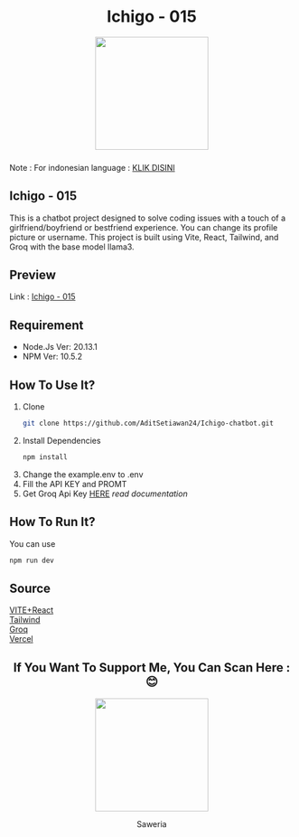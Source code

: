<h1 align="center">Ichigo - 015</h1>
<div align="center">
  <img height="200" src="https://i.giphy.com/media/v1.Y2lkPTc5MGI3NjExcHdhM2MwcWlyODczeG42MmFjeXM2aHFwaWFvc3RhYnk4Nm56bHplaSZlcD12MV9pbnRlcm5hbF9naWZfYnlfaWQmY3Q9Zw/NE7apWL5vatkPY7f0z/giphy.gif" />
</div>

###
Note :
For indonesian language : [KLIK DISINI](https://github.com/AditSetiawan24/Groq-chatbot/blob/master/README(id).md)
<h2>Ichigo - 015</h2> 
This is a chatbot project designed to solve coding issues with a touch of a girlfriend/boyfriend or bestfriend experience. You can change its profile picture or username. This project is built using Vite, React, Tailwind, and Groq with the base model llama3.

## Preview
Link : [Ichigo - 015](https://ichigo-chatbot.vercel.app/)

## Requirement
- Node.Js Ver: 20.13.1
- NPM Ver: 10.5.2

## How To Use It?
1. Clone
   ```sh
   git clone https://github.com/AditSetiawan24/Ichigo-chatbot.git
   ```
2. Install Dependencies
   ```sh
   npm install
   ```
3. Change the example.env to .env
4. Fill the API KEY and PROMT
5. Get Groq Api Key [HERE](https://console.groq.com/keys) _read documentation_
   
## How To Run It?
You can use 
```sh
npm run dev
```

## Source
[VITE+React](https://v4.vite.dev/guide/)
</br>
[Tailwind](https://tailwindcss.com/docs/guides/vite)
</br>
[Groq](https://console.groq.com/docs/quickstart)
</br>
[Vercel](https://vercel.com/docs)

<h2 align="center">If You Want To Support Me, You Can Scan Here : 😊</h2>
<div align="center">
  <img height="200" src="https://i.ibb.co.com/5jLWPTH/Untitled-1-1.png"/>
  <p align="center"> Saweria </p>
</div>

